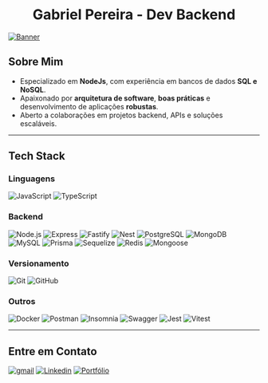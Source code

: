 <h1 align=center>Gabriel Pereira - Dev Backend</h1>

<a href="https://portfolio-backend-bay-two.vercel.app/" target="_blank">
  <img src="https://github.com/user-attachments/assets/075ee0e1-fcb5-4a57-9886-9716d9a26c78" alt="Banner" />
</a>

## Sobre Mim  
- Especializado em **NodeJs**, com experiência em bancos de dados **SQL e NoSQL**.  
- Apaixonado por **arquitetura de software**, **boas práticas** e desenvolvimento de aplicações **robustas**.  
- Aberto a colaborações em projetos backend, APIs e soluções escaláveis.

---

## Tech Stack  

### Linguagens  
![JavaScript](https://img.shields.io/badge/JavaScript-4323d5.svg?style=for-the-badge&logo=JavaScript&logoColor=white)
![TypeScript](https://img.shields.io/badge/TypeScript-4323d5?style=for-the-badge&logo=typescript&logoColor=white)  

### Backend  

![Node.js](https://img.shields.io/badge/Node.js-4323d5?style=for-the-badge&logo=nodedotjs&logoColor=white)
![Express](https://img.shields.io/badge/Express-4323d5?style=for-the-badge&logo=express&logoColor=white)
![Fastify](https://img.shields.io/badge/Fastify-4323d5.svg?style=for-the-badge&logo=Fastify&logoColor=white)
![Nest](https://img.shields.io/badge/NestJS-4323d5.svg?style=for-the-badge&logo=NestJS&logoColor=white)
![PostgreSQL](https://img.shields.io/badge/PostgreSQL-4323d5.svg?style=for-the-badge&logo=PostgreSQL&logoColor=white)
![MongoDB](https://img.shields.io/badge/MongoDB-4323d5?style=for-the-badge&logo=mongodb&logoColor=white)
![MySQL](https://img.shields.io/badge/mysql-4323d5.svg?style=for-the-badge&logo=mysql&logoColor=white)
![Prisma](https://img.shields.io/badge/Prisma-4323d5?style=for-the-badge&logo=Prisma&logoColor=white)
![Sequelize](https://img.shields.io/badge/Sequelize-4323d5.svg?style=for-the-badge&logo=Sequelize&logoColor=white)
![Redis](https://img.shields.io/badge/Redis-4323d5.svg?style=for-the-badge&logo=Redis&logoColor=white)
![Mongoose](https://img.shields.io/badge/Mongoose-4323d5.svg?style=for-the-badge&logo=Mongoose&logoColor=white)

### Versionamento

![Git](https://img.shields.io/badge/Git-4323d5?style=for-the-badge&logo=git&logoColor=white)
![GitHub](https://img.shields.io/badge/GitHub-4323d5?style=for-the-badge&logo=github&logoColor=white)

### Outros

![Docker](https://img.shields.io/badge/Docker-4323d5.svg?style=for-the-badge&logo=Docker&logoColor=white)
![Postman](https://img.shields.io/badge/Postman-4323d5?style=for-the-badge&logo=postman&logoColor=white)
![Insomnia](https://img.shields.io/badge/Insomnia-4323d5.svg?style=for-the-badge&logo=Insomnia&logoColor=white)
![Swagger](https://img.shields.io/badge/Swagger-4323d5.svg?style=for-the-badge&logo=Swagger&logoColor=white)
![Jest](https://img.shields.io/badge/Jest-4323d5.svg?style=for-the-badge&logo=Jest&logoColor=white)
![Vitest](https://img.shields.io/badge/Vitest-4323d5.svg?style=for-the-badge&logo=Vitest&logoColor=white)

---

## Entre em Contato

<a href="mailto:gabriel8webprogrammer@gmail.com" target="_blank"><img src="https://img.shields.io/badge/Gmail-4323d5?style=for-the-badge&logo=gmail&logoColor=white" alt="gmail"/></a>
<a href="https://www.linkedin.com/in/gabrielwebprogrammer" target="_blank"><img src="https://img.shields.io/badge/linkedin-4323d5.svg?style=for-the-badge&logo=linkedin&logoColor=white" alt="Linkedin"/></a>
<a href="https://portfolio-backend-bay-two.vercel.app/" target="_blank">
  <img src="https://img.shields.io/badge/Portfolio-4323d5.svg?style=for-the-badge&logo=firefox&logoColor=white" alt="Portfólio" />
</a>
